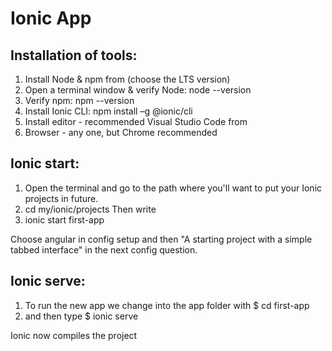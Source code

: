 # Ionic App

## Installation of tools:

1. Install Node & npm from (choose the LTS version)
2. Open a terminal window & verify Node: node --version
3. Verify npm: npm --version
4. Install Ionic CLI: npm install –g @ionic/cli
5. Install editor - recommended Visual Studio Code from 
6. Browser - any one, but Chrome recommended

## Ionic start:

1. Open the terminal and go to the path where you'll want to put your Ionic projects
in future.
2. cd my/ionic/projects
Then write
3. ionic start first-app

Choose angular in config setup and then "A starting project with a simple tabbed interface" in the next config question.


## Ionic serve:
1. To run the new app we change into the app folder with
$ cd first-app
2. and then type
$ ionic serve

Ionic now compiles the project